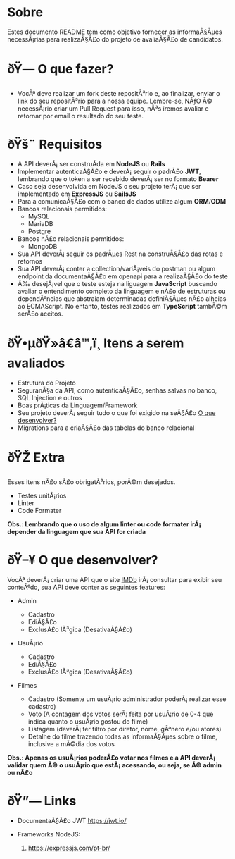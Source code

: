 # Sobre

Estes documento README tem como objetivo fornecer as informaÃ§Ãµes necessÃ¡rias para realizaÃ§Ã£o do projeto de avaliaÃ§Ã£o de candidatos.

# ðŸ— O que fazer?

- VocÃª deve realizar um fork deste repositÃ³rio e, ao finalizar, enviar o link do seu repositÃ³rio para a nossa equipe. Lembre-se, NÃƒO Ã© necessÃ¡rio criar um Pull Request para isso, nÃ³s iremos avaliar e retornar por email o resultado do seu teste.

# ðŸš¨ Requisitos

- A API deverÃ¡ ser construÃ­da em **NodeJS** ou **Rails**
- Implementar autenticaÃ§Ã£o e deverÃ¡ seguir o padrÃ£o **JWT**, lembrando que o token a ser recebido deverÃ¡ ser no formato **Bearer**
- Caso seja desenvolvida em NodeJS o seu projeto terÃ¡ que ser implementado em **ExpressJS** ou **SailsJS**
- Para a comunicaÃ§Ã£o com o banco de dados utilize algum **ORM**/**ODM**
- Bancos relacionais permitidos:
  - MySQL
  - MariaDB
  - Postgre
- Bancos nÃ£o relacionais permitidos:
  - MongoDB
- Sua API deverÃ¡ seguir os padrÃµes Rest na construÃ§Ã£o das rotas e retornos
- Sua API deverÃ¡ conter a collection/variÃ¡veis do postman ou algum endpoint da documentaÃ§Ã£o em openapi para a realizaÃ§Ã£o do teste
- Ã‰ desejÃ¡vel que o teste esteja na liguagem  **JavaScript** buscando avaliar o entendimento completo da linguagem e nÃ£o de estruturas ou dependÃªncias que abstraiam determinadas definiÃ§Ãµes nÃ£o alheias ao ECMAScript. No entanto, testes realizados em **TypeScript** tambÃ©m serÃ£o aceitos.

# ðŸ•µðŸ»â€â™‚ï¸ Itens a serem avaliados

- Estrutura do Projeto
- SeguranÃ§a da API, como autenticaÃ§Ã£o, senhas salvas no banco, SQL Injection e outros
- Boas prÃ¡ticas da Linguagem/Framework
- Seu projeto deverÃ¡ seguir tudo o que foi exigido na seÃ§Ã£o [O que desenvolver?](##--o-que-desenvolver)
- Migrations para a criaÃ§Ã£o das tabelas do banco relacional

# ðŸŽ Extra

Esses itens nÃ£o sÃ£o obrigatÃ³rios, porÃ©m desejados.

- Testes unitÃ¡rios
- Linter
- Code Formater

**Obs.: Lembrando que o uso de algum linter ou code formater irÃ¡ depender da linguagem que sua API for criada**

# ðŸ–¥ O que desenvolver?

VocÃª deverÃ¡ criar uma API que o site [IMDb](https://www.imdb.com/) irÃ¡ consultar para exibir seu conteÃºdo, sua API deve conter as seguintes features:

- Admin

  - Cadastro
  - EdiÃ§Ã£o
  - ExclusÃ£o lÃ³gica (DesativaÃ§Ã£o)

- UsuÃ¡rio

  - Cadastro
  - EdiÃ§Ã£o
  - ExclusÃ£o lÃ³gica (DesativaÃ§Ã£o)

- Filmes

  - Cadastro (Somente um usuÃ¡rio administrador poderÃ¡ realizar esse cadastro)
  - Voto (A contagem dos votos serÃ¡ feita por usuÃ¡rio de 0-4 que indica quanto o usuÃ¡rio gostou do filme)
  - Listagem (deverÃ¡ ter filtro por diretor, nome, gÃªnero e/ou atores)
  - Detalhe do filme trazendo todas as informaÃ§Ãµes sobre o filme, inclusive a mÃ©dia dos votos

**Obs.: Apenas os usuÃ¡rios poderÃ£o votar nos filmes e a API deverÃ¡ validar quem Ã© o usuÃ¡rio que estÃ¡ acessando, ou seja, se Ã© admin ou nÃ£o**

# ðŸ”— Links

- DocumentaÃ§Ã£o JWT https://jwt.io/
- Frameworks NodeJS:

  1. https://expressjs.com/pt-br/
